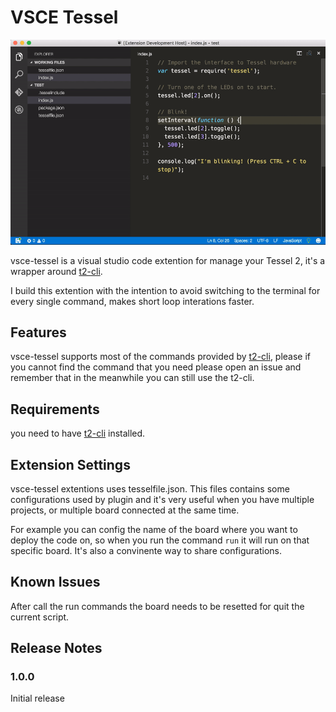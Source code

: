 # VSCE Tessel
![vsce-tessel](./vsce-tessel.gif)

vsce-tessel is a visual studio code extention for manage your Tessel 2, it's a wrapper around [t2-cli](https://github.com/tessel/t2-cli).

I build this extention with the intention to avoid switching to the terminal for every single command, makes short loop interations faster.

## Features

vsce-tessel supports most of the commands provided by [t2-cli](https://github.com/tessel/t2-cli), please if you cannot find the command that you need please open an issue and remember that in the meanwhile you can still use the t2-cli.

## Requirements

you need to have [t2-cli](https://github.com/tessel/t2-cli) installed.

## Extension Settings

vsce-tessel extentions uses tesselfile.json. This files contains some configurations used by plugin and it's very useful when you have multiple projects, or multiple board connected at the same time.

For example you can config the name of the board where you want to deploy the code on, so when you run the command `run` it will run on that specific board. It's also a convinente way to share configurations. 

## Known Issues

After call the run commands the board needs to be resetted for quit the current script.

## Release Notes

### 1.0.0

Initial release